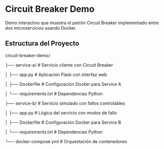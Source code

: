 # Circuit Breaker Demo

Demo interactivo que muestra el patrón Circuit Breaker implementado entre dos microservicios usando Docker.

## Estructura del Proyecto

circuit-breaker-demo/

├── service-a/ # Servicio cliente con Circuit Breaker

│ ├── app.py # Aplicación Flask con interfaz web

│ ├── Dockerfile # Configuración Docker para Service A

│ └── requirements.txt # Dependencias Python

├── service-b/ # Servicio simulado con fallos controlables

│ ├── app.py # Lógica del servicio con modos de fallo

│ ├── Dockerfile # Configuración Docker para Service B

│ └── requirements.txt # Dependencias Python

└── docker-compose.yml # Orquestación de contenedores
